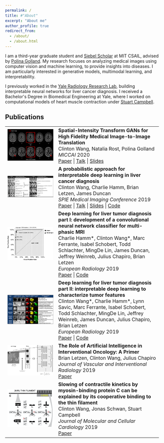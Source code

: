 ```yaml
---
permalink: /
title: #"About"
excerpt: "About me"
author_profile: true
redirect_from: 
  - /about/
  - /about.html
---
```


I am a third-year graduate student and [Siebel Scholar](http://www.siebelscholars.com/) at MIT CSAIL, advised by [Polina Golland](https://people.csail.mit.edu/polina/). My research focuses on analyzing medical images using computer vision and machine learning, to provide insights into diseases. I am particularly interested in generative models, multimodal learning, and interpretability.

I previously worked in the [Yale Radiology Research Lab](https://medicine.yale.edu/lab/radresearch/), building interpretable neural networks for liver cancer diagnosis. I received a Bachelor's Degree in Biomedical Engineering at Yale, where I worked on computational models of heart muscle contraction under [Stuart Campbell](https://seas.yale.edu/faculty-research/faculty-directory/stuart-campbell).

<style type="text/css">
	table, th, td {
	  border: 0px solid black;
	}
	table.pub_table {
		width: 100%;
		font-size: 12pt;
	}
	td.pub_td1 {
		width: 33%;
	}
	td.pub_td2 {
		width: 67%;
	}
</style>

<body>
<div class='section_div' id="papers">

<h2>Publications</h2>

<table class="pub_table">
	
<tr>
  <td class="pub_td1"><div class="teaser_img_div"><a href="https://doi.org/10.1007/978-3-030-59713-9_72"><img class="teaser_img" src="images/miccai20_teaser.png" /></a></div></td>
  <td class="pub_td2"><b>Spatial-Intensity Transform GANs for High Fidelity Medical Image-to-Image Translation</b><br />Clinton Wang, Natalia Rost, Polina Golland<br /><i>MICCAI</i> 2020<br />
  <a href="https://doi.org/10.1007/978-3-030-59713-9_72">Paper</a> | <a href="https://drive.google.com/file/d/1Ckaja6Xm8o25zjhfT6DLkXJAgxAEMFEF/view?usp=sharing">Talk</a> | <a href="files/miccai20_talk.pptx">Slides</a> 
</td></tr>

<!-- <tr><td class="year_heading">2019<hr class="year_hr_wteaser"></td></tr> -->
<tr>
	<td class="pub_td1"><div class="teaser_img_div"><a href="https://doi.org/10.1117/12.2512473"><img class="teaser_img" src="images/spie19_teaser.jpg"/></a></div></td>
	<td class="pub_td2"><b>A probabilistic approach for interpretable deep learning in liver cancer diagnosis</b><br>Clinton Wang, Charlie Hamm, Brian Letzen, James Duncan<br><i>SPIE Medical Imaging Conference</i> 2019<br>
	<a href="https://doi.org/10.1117/12.2512473">Paper</a> | <a href="https://www.spiedigitallibrary.org/conference-proceedings-of-spie/10950/2512473/A-probabilistic-approach-for-interpretable-deep-learning-in-liver-cancer/10.1117/12.2512473.full">Talk</a> | <a href="files/spie19_talk.pptx">Slides</a> | <a href="https://github.com/clintonjwang/voi-classifier">Code</a>
</td></tr>

<tr>
	<td class="pub_td1"><div class="teaser_img_div"><a href="https://doi.org/10.1007/s00330-019-06205-9"><img class="teaser_img" src="images/euro_rad_part1.png"/></a></div></td>
	<td class="pub_td2"><b>Deep learning for liver tumor diagnosis part I: development of a convolutional neural network classifier for multi-phasic MRI</b><br>Charlie Hamm*, Clinton Wang*, Marc Ferrante, Isabel Schobert, Todd Schlachter, MingDe Lin, James Duncan, Jeffrey Weinreb, Julius Chapiro, Brian Letzen<br><i>European Radiology</i> 2019<br>
	<a href="https://doi.org/10.1007/s00330-019-06205-9">Paper</a> | <a href="https://github.com/clintonjwang/voi-classifier/tree/part1">Code</a>
</td></tr>

<tr>
	<td class="pub_td1"><div class="teaser_img_div"><a href="https://doi.org/10.1007/s00330-019-06214-8"><img class="teaser_img" src="images/euro_rad_part2.png"/></a></div></td>
	<td class="pub_td2"><b>Deep learning for liver tumor diagnosis part II: interpretable deep learning to characterize tumor features</b><br>Clinton Wang*, Charlie Hamm*, Lynn Savic, Marc Ferrante, Isabel Schobert, Todd Schlachter, MingDe Lin, Jeffrey Weinreb, James Duncan, Julius Chapiro, Brian Letzen<br><i>European Radiology</i> 2019<br>
	<a href="https://doi.org/10.1007/s00330-019-06214-8">Paper</a> | <a href="https://github.com/clintonjwang/voi-classifier/tree/part2">Code</a>
</td></tr>


<tr>
	<td class="pub_td1"><div class="teaser_img_div"><a href="https://doi.org/10.1016/j.jvir.2018.08.032"><img class="teaser_img" src="images/jvir_review_teaser.jpg"/></a></div></td>
	<td class="pub_td2"><b>The Role of Artificial Intelligence in Interventional Oncology: A Primer</b><br>Brian Letzen, Clinton Wang, Julius Chapiro<br><i>Journal of Vascular and Interventional Radiology</i> 2019<br>
	<a href="https://doi.org/10.1016/j.jvir.2018.08.032">Paper</a>
</td></tr>

<tr>
	<td class="pub_td1"><div class="teaser_img_div"><a href="https://doi.org/10.1016/j.yjmcc.2015.10.007"><img class="teaser_img" src="images/mybpc_jmcc.png"/></a></div></td>
	<td class="pub_td2"><b>Slowing of contractile kinetics by myosin-binding protein C can be explained by its cooperative binding to the thin filament</b><br>Clinton Wang, Jonas Schwan, Stuart Campbell<br><i>Journal of Molecular and Cellular Cardiology</i> 2019<br>
	<a href="https://doi.org/10.1016/j.yjmcc.2015.10.007">Paper</a>
</td></tr>
</table>

<!-- <h2>Work in Progress</h2>
<video width="320" height="240" autoplay loop>
  <source src="images/wip_stroke.mp4" type="video/mp4" />
  Your browser does not support the video tag.
</video>
<a href="https://github.com/clintonjwang/wmh">Code</a>
<video width="320" height="240" autoplay loop>
  <source src="images/wip_stroke2.mp4" type="video/mp4" />
  Your browser does not support the video tag.
</video>
<h2>Awards</h2>
 -->
